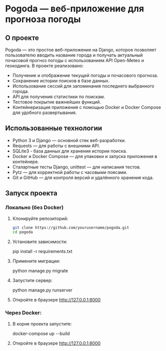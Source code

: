 # Pogoda — веб-приложение для прогноза погоды

## О проекте

Pogoda — это простое веб-приложение на Django, которое позволяет пользователю вводить название города и получать актуальный почасовой прогноз погоды с использованием API Open-Meteo и геокодинга. В проекте реализовано:

- Получение и отображение текущей погоды и почасового прогноза.
- Сохранение истории поисков в базе данных.
- Использование сессий для запоминания последнего выбранного города.
- API для получения статистики по поискам.
- Тестовое покрытие важнейших функций.
- Контейнеризация приложения с помощью Docker и Docker Compose для удобного развертывания.

## Использованные технологии

- Python 3 и Django — основной стек веб-разработки.
- Requests — для работы с внешними API.
- SQLite3 - база данных для хранения истории поиска.
- Docker и Docker Compose — для упаковки и запуска приложения в контейнере.
- Сталартные тесты Django, unittest — для написания тестов.
- Pytz — для корректной работы с часовыми поясами.
- Git и GitHub — для контроля версий и удалённого хранения кода.

## Запуск проекта

### Локально (без Docker)

1. Клонируйте репозиторий:

   ```bash
   git clone https://github.com/yourusername/pogoda.git
   cd pogoda

2. Установите зависимости:

    pip install -r requirements.txt

3. Примените миграции:

    python manage.py migrate

4. Запустите сервер:

    python manage.py runserver

5. Откройте в браузере http://127.0.0.1:8000

### Через Docker:

1. В корне проекта запустите:

    docker-compose up --build

2. Откройте в браузере http://127.0.0.1:8000